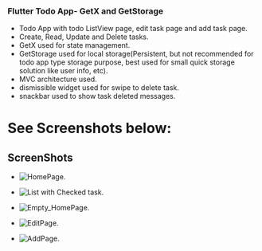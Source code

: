 ### Flutter Todo App- GetX and GetStorage

- Todo App with todo ListView page, edit task page and add task page.
- Create, Read, Update and Delete tasks.
- GetX  used for state management.
- GetStorage used for local storage(Persistent, but not recommended for todo app type storage purpose, 
   best used for small quick storage solution like user info, etc).
- MVC architecture used.
- dismissible widget used for swipe to delete task.
- snackbar used to show task deleted messages.



# See Screenshots below:
## ScreenShots
- ![HomePage](./project_assets/homepage.png). 

- ![List with Checked task](./project_assets/checked_item_List.png).

- ![Empty_HomePage](./project_assets/empty_homepage.png).

- ![EditPage](./project_assets/edit_taskPage.png).
- ![AddPage](./project_assets/taskComplete_checkbox.png).
